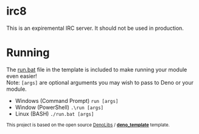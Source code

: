 # irc8

This is an expiremental IRC server. It should not be used in production.

# Running

The [run.bat](https://github.com/denolibs/deno_template/blob/master/run.bat) file in the template is included to make running your module even easier!<br>
Note: `[args]` are optional arguments you may wish to pass to Deno or your module.

* Windows (Command Prompt)
    ```run [args]```
* Window (PowerShell)
    ```.\run [args]```
* Linux (BASH)
    ```./run.bat [args]```

<sup>This project is based on the open source [DenoLibs](https://github.com/denolibs) / **[deno_template](https://github.com/denolibs/deno_template)** template.</sup>
